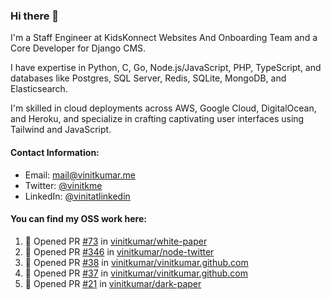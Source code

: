 ### Hi there 👋

I'm a Staff Engineer at KidsKonnect Websites And Onboarding Team and a Core Developer for Django CMS.

I have expertise in Python, C, Go, Node.js/JavaScript, PHP, TypeScript, and databases like Postgres, SQL Server, Redis, SQLite, MongoDB, and Elasticsearch. 

I'm skilled in cloud deployments across AWS, Google Cloud, DigitalOcean, and Heroku, and specialize in crafting captivating user interfaces using Tailwind and JavaScript. 

#### Contact Information:

- Email: <a href="mailto:mail@vinitkumar.me">mail@vinitkumar.me</a>
- Twitter: [@vinitkme](https://twitter.com/vinitkme)
- LinkedIn: [@vinitatlinkedin](https://www.linkedin.com/in/vinitatlinkedin/)  

#### You can find my OSS work here:

<!--START_SECTION:activity-->
1. 💪 Opened PR [#73](https://github.com/vinitkumar/white-paper/pull/73) in [vinitkumar/white-paper](https://github.com/vinitkumar/white-paper)
2. 💪 Opened PR [#346](https://github.com/vinitkumar/node-twitter/pull/346) in [vinitkumar/node-twitter](https://github.com/vinitkumar/node-twitter)
3. 💪 Opened PR [#38](https://github.com/vinitkumar/vinitkumar.github.com/pull/38) in [vinitkumar/vinitkumar.github.com](https://github.com/vinitkumar/vinitkumar.github.com)
4. 💪 Opened PR [#37](https://github.com/vinitkumar/vinitkumar.github.com/pull/37) in [vinitkumar/vinitkumar.github.com](https://github.com/vinitkumar/vinitkumar.github.com)
5. 💪 Opened PR [#21](https://github.com/vinitkumar/dark-paper/pull/21) in [vinitkumar/dark-paper](https://github.com/vinitkumar/dark-paper)
<!--END_SECTION:activity-->
